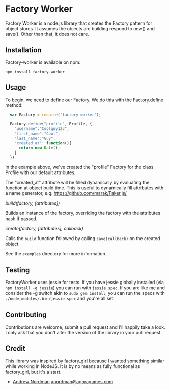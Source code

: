 # Factory Worker

Factory Worker is a node.js library that creates the Factory pattern for object stores.  It assumes the objects are building respond to new() and save().  Other than that, it does not care.

## Installation

Factory-worker is available on npm:

`npm install factory-worker`


## Usage

To begin, we need to define our Factory.  We do this with the Factory.define method:

``` js
  var Factory = require('factory-worker');
  
  Factory.define("profile", Profile, {
    "username":"Coolguy123",
    "first_name":"Cool",
    "last_name":"Guy",
    "created_at": function(){
      return new Date();
    }
  })
```

In the example above, we've created the "profile" Factory for the class Profile with our default attributes.

The "created_at" attribute will be filled dynamically by evaluating the function at object build time. This is useful to dynamically fill attributes with a name generator, e.g. https://github.com/marak/Faker.js/


*build(factory, [attributes])*

Builds an instance of the factory, overriding the factory with the attributes hash if passed.

*create(factory, [attributes], callback)*

Calls the `build` function followed by calling `save(callback)` on the created object.

See the `examples` directory for more information.

## Testing

FactoryWorker uses jessie for tests.  If you have jessie globally installed (via `npm install -g jessie`)
you can run with `jessie spec`.  If you are like me and consider the -g switch akin to `sudo gem install`,
you can run the specs with `./node_modules/.bin/jessie spec` and you're all set.

## Contributing

Contributions are welcome, submit a pull request and I'll happily take a look. I only ask that you don't alter the
version of the library in your pull request.


## Credit

This library was inspired by [factory_girl](http://github.com/thoughtbot/factory_girl/) because I wanted something similar while working in NodeJS.
It is by no means as fully functional as factory\_girl, but it's a start.

* [Andrew Nordman](http://github.com/cadwallion/) <anordman@agoragames.com>

